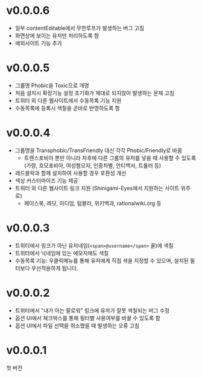 # v0.0.0.6

- 일부 contentEditable에서 무한루프가 발생하는 버그 고침
- 화면상에 보이는 유저만 처리하도록 함
- 예외사이트 기능 추가

# v0.0.0.5

- 그룹명 Phobic을 Toxic으로 개명
- 처음 설치시 확장기능 설정 초기화가 제대로 되지않아 발생하는 문제 고침
- 트위터 외 다른 웹사이트에서 수동목록 기능 지원
- 수동목록에 등록시 색칠을 곧바로 반영하도록 함

# v0.0.0.4

- 그룹명을 Transphobic/TransFriendly 대신 각각 Phobic/Friendly로 바꿈
  - 트랜스포비아 뿐만 아니라 차후에 다른 그룹의 유저를 넣을 때 사용할 수 있도록 (가령, 호모포비아, 여성혐오자, 인종차별, 안티백서, 트롤러 등)
- 레드블락과 함께 설치하여 사용할 경우 호환성 개선
- 색상 커스터마이즈 기능 제공
- 트위터 외 다른 웹사이트 링크 지원 (Shinigami-Eyes에서 지원하는 사이트 위주로)
  - 페이스북, 레딧, 미디엄, 텀블러, 위키백과, rationalwiki.org 등

# v0.0.0.3

- 트위터에서 링크가 아닌 유저네임(`<span>@username</span>` 꼴)에 색칠
- 트위터에서 닉네임에 있는 에모지에도 색칠
- 수동목록 기능: 우클릭메뉴를 통해 유저에게 직접 색을 지정할 수 있으며, 설치된 필터보다 우선적용하게 됩니다.

# v0.0.0.2

- 트위터에서 "내가 아는 팔로워" 링크에 유저가 잘못 색칠되는 버그 수정
- 옵션 UI에서 체크박스를 통해 필터별 사용여부를 바꿀 수 있도록 함
- 옵션 UI에서 파일 선택을 취소했을 때 발생하는 오류 고침

# v0.0.0.1

첫 버전
